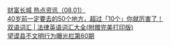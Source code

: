   
[财富长城  热点资讯（08.01）](http://www.dianyue.me/archives/638/hkngdtdwnzr2t76a/)  
[40岁前一定要去的50个地方，超过「10个」你就厉害了！](http://www.dianyue.me/archives/587/kb9lfea1vdy13bqc/)  
[双语词汇 | 法律英语词汇大全(附赠完美打印版)](http://www.dianyue.me/archives/498/fylx4rqdf9g3x0rw/)  
[望谟县不文明行为曝光栏第60期](http://www.dianyue.me/archives/121/bgmf3wp1rm8xve5e/)